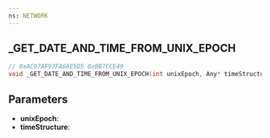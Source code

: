 ```yaml
---
ns: NETWORK
---
```

## _GET_DATE_AND_TIME_FROM_UNIX_EPOCH

```c
// 0xAC97AF97FA68E5D5 0xBB7CCE49
void _GET_DATE_AND_TIME_FROM_UNIX_EPOCH(int unixEpoch, Any* timeStructure);
```

## Parameters
* **unixEpoch**:
* **timeStructure**:
